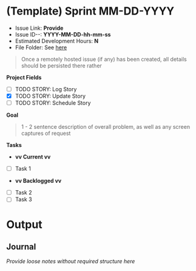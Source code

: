 # (Template) Sprint MM-DD-YYYY

- Issue Link: **Provide**
- Issue ID--: **YYYY-MM-DD-hh-mm-ss**
- Estimated Development Hours: **N**
- File Folder: See [here](<../../Files/Short Name MM-DD-YYYY>)

> Once a remotely hosted issue (if any) has been created, all details should be persisted there rather

__Project Fields__
- [ ] TODO STORY: Log Story
- [x] TODO STORY: Update Story 
- [ ] TODO STORY: Schedule Story

__Goal__

> 1 - 2 sentence description of overall problem, as well as any screen captures of request

__Tasks__

- __vv Current vv__
- [ ] Task 1
- __vv Backlogged vv__
- [ ] Task 2
- [ ] Task 3

# Output

## Journal

*Provide loose notes without required structure here*
